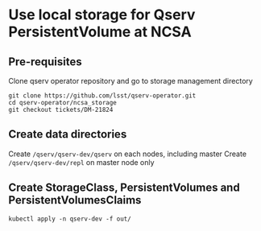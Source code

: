 # Use local storage for Qserv PersistentVolume at NCSA

## Pre-requisites

Clone qserv operator repository and go to storage management directory

```shell
git clone https://github.com/lsst/qserv-operator.git
cd qserv-operator/ncsa_storage
git checkout tickets/DM-21824
```

## Create data directories

Create `/qserv/qserv-dev/qserv` on each nodes, including master
Create `/qserv/qserv-dev/repl` on master node only

## Create StorageClass, PersistentVolumes and PersistentVolumesClaims

```shell
kubectl apply -n qserv-dev -f out/
```
